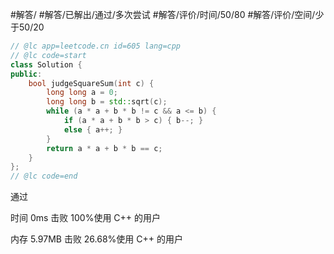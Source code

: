 #解答/ #解答/已解出/通过/多次尝试 #解答/评价/时间/50/80 #解答/评价/空间/少于50/20 

```C++
// @lc app=leetcode.cn id=605 lang=cpp
// @lc code=start
class Solution {
public:
	bool judgeSquareSum(int c) {
		long long a = 0;
		long long b = std::sqrt(c);
		while (a * a + b * b != c && a <= b) {
			if (a * a + b * b > c) { b--; }
			else { a++; }
		}
		return a * a + b * b == c;
	}
};
// @lc code=end
```

通过

时间
0ms
击败 100%使用 C++ 的用户

内存
5.97MB
击败 26.68%使用 C++ 的用户
